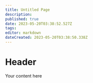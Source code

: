 ```yaml
---
title: Untitled Page
description: 
published: true
date: 2023-05-20T03:38:52.527Z
tags: 
editor: markdown
dateCreated: 2023-05-20T03:38:50.338Z
---
```


# Header
Your content here